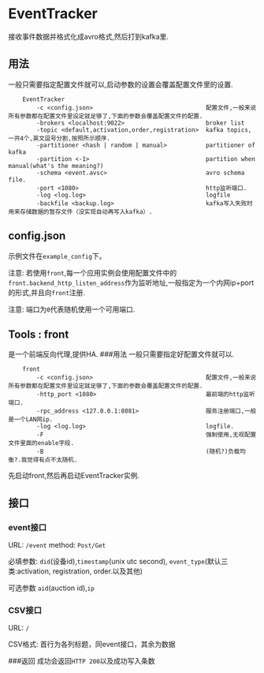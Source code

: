 # EventTracker
接收事件数据并格式化成avro格式,然后打到kafka里.
## 用法
一般只需要指定配置文件就可以,启动参数的设置会覆盖配置文件里的设置.
```
    EventTracker
        -c <config.json>                                配置文件,一般来说所有参数都在配置文件里设定就足够了,下面的参数会覆盖配置文件的配置.
        -brokers <localhost:9022>                       broker list
        -topic <default,activation,order,registration>  kafka topics, 一共4个,英文逗号分割,按照所示顺序.
        -partitioner <hash | random | manual>           partitioner of kafka
        -partition <-1>                                 partition when manual(what's the meaning?)
        -schema <event.avsc>                            avro schema file.
        -port <1080>                                    http监听端口.
        -log <log.log>                                  logfile
        -backfile <backup.log>                          kafka写入失败时用来存储数据的暂存文件（没实现自动再写入kafka）.
```
## config.json
示例文件在`example_config`下。

注意: 若使用`front`,每一个应用实例会使用配置文件中的`front.backend_http_listen_address`作为监听地址,一般指定为一个内网ip+port的形式,并且向`front`注册.

注意: 端口为`0`代表随机使用一个可用端口.
## Tools : front
是一个前端反向代理,提供HA.
###用法
一般只需要指定好配置文件就可以.
```
    front
        -c <config.json>                                配置文件,一般来说所有参数都在配置文件里设定就足够了,下面的参数会覆盖配置文件的配置.
        -http_port <1080>                               最前端的http监听端口.
        -rpc_address <127.0.0.1:8081>                   服务注册端口,一般是一个LAN网ip.
        -log <log.log>                                  logfile.
        -F                                              强制使用,无视配置文件里面的enable字段.
        -B                                              (随机?)负载均衡?.我觉得有点不太随机.
```
先启动front,然后再启动EventTracker实例.
## 接口
### event接口
URL: `/event` method: `Post/Get`

必填参数: `did`(设备id),`timestamp`(unix utc second), `event_type`(默认三类:activation, registration, order.以及其他)

可选参数 `aid`(auction id),`ip`

### CSV接口
URL: `/`

CSV格式: 首行为各列标题，同event接口，其余为数据

###返回
成功会返回`HTTP 200`以及成功写入条数
